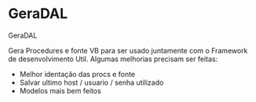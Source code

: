 # GeraDAL
GeraDAL

Gera Procedures e fonte VB para ser usado juntamente com o Framework de desenvolvimento Util.
Algumas melhorias precisam ser feitas:

- Melhor identação das procs e fonte
- Salvar ultimo host / usuario / senha utilizado
- Modelos mais bem feitos
